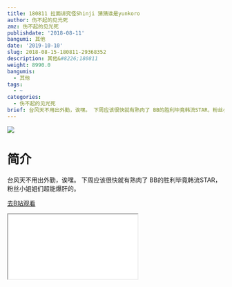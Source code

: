 ```yaml
---
title: 180811 拉面讲究怪Shinji 猜猜谁是yunkoro
author: 伤不起的见光死
zmz: 伤不起的见光死
publishdate: '2018-08-11'
bangumi: 其他
date: '2019-10-10'
slug: 2018-08-15-180811-29368352
description: 其他&#8226;180811
weight: 8990.0
bangumis:
  - 其他
tags:
  - ~
categories:
  - 伤不起的见光死
brief: 台风天不用出外勤，诶嘿。 下周应该很快就有熟肉了 BB的胜利毕竟韩流STAR，粉丝小姐姐们超能爆肝的。
---
```

![](https://raw.githubusercontent.com/tcgriffith/owaraisite/master/static/tmpimg/9ea2f2a5a97f56fce8940d69bfe2f4dd96cb41e4.jpg.480.jpg)
# 简介  
台风天不用出外勤，诶嘿。
下周应该很快就有熟肉了
BB的胜利毕竟韩流STAR，粉丝小姐姐们超能爆肝的。  

[去B站观看](https://www.bilibili.com/video/av29368352/)
<div class ="resp-container"><iframe class="testiframe" src="//player.bilibili.com/player.html?aid=29368352"", scrolling="no", allowfullscreen="true" > </iframe></div> 
